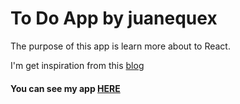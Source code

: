# To Do App by juanequex
The purpose of this app is learn more about to React.

I'm get inspiration from this [blog](https://developer.mozilla.org/en-US/docs/Learn/Tools_and_testing/Client-side_JavaScript_frameworks/React_getting_started)


#### You can see my app [HERE](https://juanequex-todo-app.netlify.app/)
